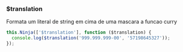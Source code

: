 ### $translation

Formata um literal de string em cima de uma mascara a funcao curry

```javascript
this.Ninja(['$translation'], function ($translation) {
  console.log($translation('999.999.999-00', '57198645327'));
});
```
